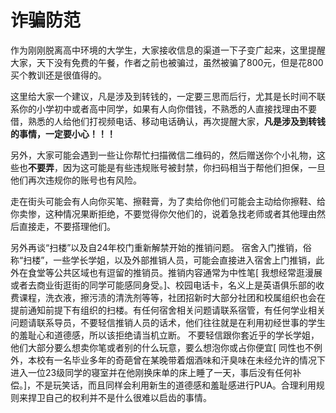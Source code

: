 # 诈骗防范

作为刚刚脱离高中环境的大学生，大家接收信息的渠道一下子变广起来，这里提醒大家，天下没有免费的午餐，作者之前也被骗过，虽然被骗了800元，但是花800买个教训还是很值得的。

这里给大家一个建议，凡是涉及到转钱的，一定要三思而后行，尤其是长时间不联系你的小学初中或者高中同学，如果有人向你借钱，不熟悉的人直接找理由不要借，熟悉的人给他们打视频电话、移动电话确认，再次提醒大家，**凡是涉及到转钱的事情，一定要小心！！！**

另外，大家可能会遇到一些让你帮忙扫描微信二维码的，然后赠送你个小礼物，这些也**不要弄**，因为这可能是有些违规账号被封禁，你扫码相当于帮他们担保，一旦他们再次违规你的账号也有风险。

走在街头可能会有人向你买笔、擦鞋膏，为了卖给你他们可能会主动给你擦鞋、给你卖惨，这种情况果断拒绝，不要觉得你欠他们的，说着急找老师或者其他理由然后直接走，不要搭理他们。

另外再谈“扫楼”以及自24年校门重新解禁开始的推销问题。
宿舍入门推销，俗称“扫楼”，一些学长学姐，以及外部推销人员，可能会直接进入宿舍上门推销，此外在食堂等公共区域也有逗留的推销员。推销内容通常为中性笔[ 我想经常逛漫展或者去商业街逛街的同学可能感同身受。]、校园电话卡，名义上是英语俱乐部的收费课程，洗衣液，擦污渍的清洗剂等等，社团招新时大部分社团和校属组织也会在提前通知前提下有组织的扫楼。有任何宿舍相关问题请联系宿管，有任何学业相关问题请联系导员，不要轻信推销人员的话术，他们往往就是在利用初经世事的学生的羞耻心和道德感，所以该拒绝请当机立断。
不要轻信跟你套近乎的学长学姐，他们大部分要么想卖你笔或者别的什么玩意，要么想泡你或占你便宜[ 同性也不例外，本校有一名毕业多年的奇葩曾在某晚带着烟酒味和汗臭味在未经允许的情况下进入一位23级同学的寝室并在他刚换床单的床上睡了一天，事后没有任何补偿。]，不是玩笑话，而且同样会利用新生的道德感和羞耻感进行PUA。合理利用规则来捍卫自己的权利并不是什么很难以启齿的事情。